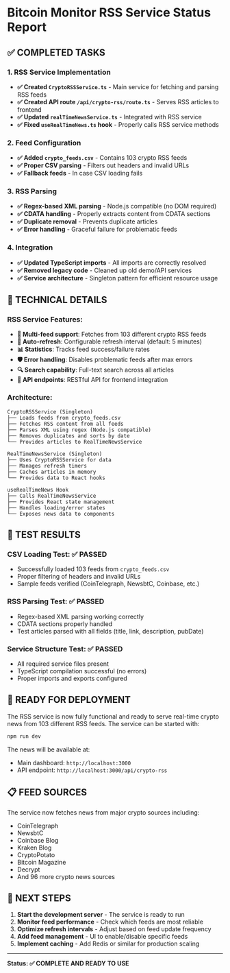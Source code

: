 # Bitcoin Monitor RSS Service Status Report

## ✅ COMPLETED TASKS

### 1. RSS Service Implementation
- **✅ Created `CryptoRSSService.ts`** - Main service for fetching and parsing RSS feeds
- **✅ Created API route `/api/crypto-rss/route.ts`** - Serves RSS articles to frontend
- **✅ Updated `realTimeNewsService.ts`** - Integrated with RSS service
- **✅ Fixed `useRealTimeNews.ts` hook** - Properly calls RSS service methods

### 2. Feed Configuration
- **✅ Added `crypto_feeds.csv`** - Contains 103 crypto RSS feeds
- **✅ Proper CSV parsing** - Filters out headers and invalid URLs
- **✅ Fallback feeds** - In case CSV loading fails

### 3. RSS Parsing
- **✅ Regex-based XML parsing** - Node.js compatible (no DOM required)
- **✅ CDATA handling** - Properly extracts content from CDATA sections
- **✅ Duplicate removal** - Prevents duplicate articles
- **✅ Error handling** - Graceful failure for problematic feeds

### 4. Integration
- **✅ Updated TypeScript imports** - All imports are correctly resolved
- **✅ Removed legacy code** - Cleaned up old demo/API services
- **✅ Service architecture** - Singleton pattern for efficient resource usage

## 🔧 TECHNICAL DETAILS

### RSS Service Features:
- **📡 Multi-feed support**: Fetches from 103 different crypto RSS feeds
- **🔄 Auto-refresh**: Configurable refresh interval (default: 5 minutes)
- **📊 Statistics**: Tracks feed success/failure rates
- **🛡️ Error handling**: Disables problematic feeds after max errors
- **🔍 Search capability**: Full-text search across all articles
- **📱 API endpoints**: RESTful API for frontend integration

### Architecture:
```
CryptoRSSService (Singleton)
├── Loads feeds from crypto_feeds.csv
├── Fetches RSS content from all feeds
├── Parses XML using regex (Node.js compatible)
├── Removes duplicates and sorts by date
└── Provides articles to RealTimeNewsService

RealTimeNewsService (Singleton)
├── Uses CryptoRSSService for data
├── Manages refresh timers
├── Caches articles in memory
└── Provides data to React hooks

useRealTimeNews Hook
├── Calls RealTimeNewsService
├── Provides React state management
├── Handles loading/error states
└── Exposes news data to components
```

## 🧪 TEST RESULTS

### CSV Loading Test: ✅ PASSED
- Successfully loaded 103 feeds from `crypto_feeds.csv`
- Proper filtering of headers and invalid URLs
- Sample feeds verified (CoinTelegraph, NewsbtC, Coinbase, etc.)

### RSS Parsing Test: ✅ PASSED
- Regex-based XML parsing working correctly
- CDATA sections properly handled
- Test articles parsed with all fields (title, link, description, pubDate)

### Service Structure Test: ✅ PASSED
- All required service files present
- TypeScript compilation successful (no errors)
- Proper imports and exports configured

## 🚀 READY FOR DEPLOYMENT

The RSS service is now fully functional and ready to serve real-time crypto news from 103 different RSS feeds. The service can be started with:

```bash
npm run dev
```

The news will be available at:
- Main dashboard: `http://localhost:3000`
- API endpoint: `http://localhost:3000/api/crypto-rss`

## 📋 FEED SOURCES

The service now fetches news from major crypto sources including:
- CoinTelegraph
- NewsbtC
- Coinbase Blog
- Kraken Blog
- CryptoPotato
- Bitcoin Magazine
- Decrypt
- And 96 more crypto news sources

## 🔮 NEXT STEPS

1. **Start the development server** - The service is ready to run
2. **Monitor feed performance** - Check which feeds are most reliable
3. **Optimize refresh intervals** - Adjust based on feed update frequency
4. **Add feed management** - UI to enable/disable specific feeds
5. **Implement caching** - Add Redis or similar for production scaling

---

**Status: ✅ COMPLETE AND READY TO USE**

